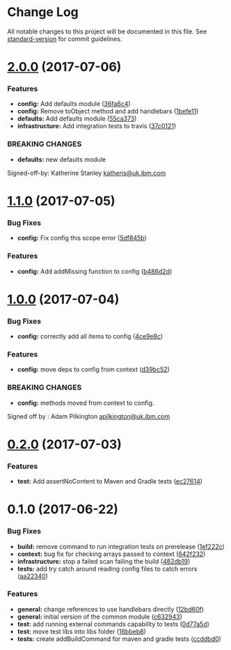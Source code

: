 # Change Log

All notable changes to this project will be documented in this file. See [standard-version](https://github.com/conventional-changelog/standard-version) for commit guidelines.

<a name="2.0.0"></a>
# [2.0.0](https://github.ibm.com/arf/java-codegen-common/compare/v1.1.0...v2.0.0) (2017-07-06)


### Features

* **config:** Add defaults module ([36fa6c4](https://github.ibm.com/arf/java-codegen-common/commit/36fa6c4))
* **config:** Remove toObject method and add handlebars ([1befe11](https://github.ibm.com/arf/java-codegen-common/commit/1befe11))
* **defaults:** Add defaults module ([55ca373](https://github.ibm.com/arf/java-codegen-common/commit/55ca373))
* **infrastructure:** Add integration tests to travis ([37c0121](https://github.ibm.com/arf/java-codegen-common/commit/37c0121))


### BREAKING CHANGES

* **defaults:** new defaults module

Signed-off-by: Katherine Stanley <katheris@uk.ibm.com>



<a name="1.1.0"></a>
# [1.1.0](https://github.ibm.com/arf/java-codegen-common/compare/v1.0.0...v1.1.0) (2017-07-05)


### Bug Fixes

* **config:** Fix config this scope error ([5df845b](https://github.ibm.com/arf/java-codegen-common/commit/5df845b))


### Features

* **config:** Add addMissing function to config ([b486d2d](https://github.ibm.com/arf/java-codegen-common/commit/b486d2d))



<a name="1.0.0"></a>
# [1.0.0](https://github.ibm.com/arf/java-codegen-common/compare/v0.2.0...v1.0.0) (2017-07-04)


### Bug Fixes

* **config:** correctly add all items to config ([4ce9e8c](https://github.ibm.com/arf/java-codegen-common/commit/4ce9e8c))


### Features

* **config:** move deps to config from context ([d39bc52](https://github.ibm.com/arf/java-codegen-common/commit/d39bc52))


### BREAKING CHANGES

* **config:** methods moved from context to config.

Signed off by : Adam Pilkington apilkington@uk.ibm.com



<a name="0.2.0"></a>
# [0.2.0](https://github.ibm.com/arf/java-codegen-common/compare/v0.1.0...v0.2.0) (2017-07-03)


### Features

* **test:** Add assertNoContent to Maven and Gradle tests ([ec27614](https://github.ibm.com/arf/java-codegen-common/commit/ec27614))



<a name="0.1.0"></a>
# 0.1.0 (2017-06-22)


### Bug Fixes

* **build:** remove command to run integration tests on prerelease ([1ef222c](https://github.ibm.com/arf/java-codegen-common/commit/1ef222c))
* **context:** bug fix for checking arrays passed to context ([642f232](https://github.ibm.com/arf/java-codegen-common/commit/642f232))
* **infrastructure:** stop a failed scan failing the build ([482db19](https://github.ibm.com/arf/java-codegen-common/commit/482db19))
* **tests:** add try catch around reading config files to catch errors ([aa22340](https://github.ibm.com/arf/java-codegen-common/commit/aa22340))


### Features

* **general:** change references to use handlebars directly ([12bd60f](https://github.ibm.com/arf/java-codegen-common/commit/12bd60f))
* **general:** initial version of the common module ([c632943](https://github.ibm.com/arf/java-codegen-common/commit/c632943))
* **test:** add running external commands capability to tests ([0d77a5d](https://github.ibm.com/arf/java-codegen-common/commit/0d77a5d))
* **test:** move test libs into libs folder ([16bbeb8](https://github.ibm.com/arf/java-codegen-common/commit/16bbeb8))
* **tests:** create addBuildCommand for maven and gradle tests ([ccddbd0](https://github.ibm.com/arf/java-codegen-common/commit/ccddbd0))
